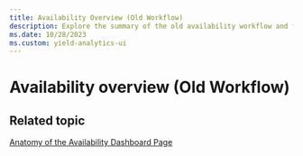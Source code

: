 ```yaml
---
title: Availability Overview (Old Workflow)
description: Explore the summary of the old availability workflow and find details on the system transition and the new Availability Lookup introduction.
ms.date: 10/28/2023
ms.custom: yield-analytics-ui
---
```


# Availability overview (Old Workflow)

## Related topic

[Anatomy of the Availability Dashboard Page](anatomy-of-the-availability-dashboard-page.md)
